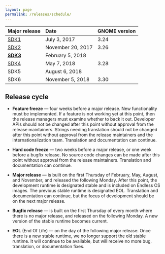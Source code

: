 ```yaml
---
layout: page
permalink: /releases/schedule/
---
```


| Major release | Date              | GNOME version
|:--------------|:------------------|:-------------
| [SDK1]        | July 3, 2017      | 3.24
| [SDK2]        | November 20, 2017 | 3.26
| **[SDK3]**    | February 5, 2018  |
| [SDK4]        | May 7, 2018       | 3.28
| SDK5          | August 6, 2018    |
| SDK6          | November 5, 2018  | 3.30

## Release cycle ##

- **Feature freeze** &mdash; four weeks before a major release.
  New functionality must be implemented.
  If a feature is not working yet at this point, then the release managers must examine whether to back it out.
  Developer APIs should not be changed after this point without approval from the release maintainers.
  Strings needing translation should not be changed after this point without approval from the release maintainers and the internationalization team.
  Translation and documentation can continue.

- **Hard code freeze** &mdash; two weeks before a major release, or one week before a bugfix release.
  No source code changes can be made after this point without approval from the release maintainers.
  Translation and documentation can continue.

- **Major release** &mdash; is built on the first Thursday of February, May, August, and November, and released the following Monday.
  After this point, the development runtime is designated stable and is included on Endless OS images.
  The previous stable runtime is designated EOL.
  Translation and documentation can continue, but the focus of development should be on the next major release.

- **Bugfix release** &mdash; is built on the first Thursday of every month where there is no major release, and released on the following Monday.
  A new version of the stable runtime becomes current.

- **EOL** (End Of Life) &mdash; on the day of the following major release.
  Once there is a new stable runtime, we no longer support the old stable runtime.
  It will continue to be available, but will receive no more bug, translation, or documentation fixes.

[SDK1]: /eos-knowledge-lib/releases/1
[SDK2]: /eos-knowledge-lib/releases/2
[SDK3]: /eos-knowledge-lib/releases/3
[SDK4]: /eos-knowledge-lib/releases/4
